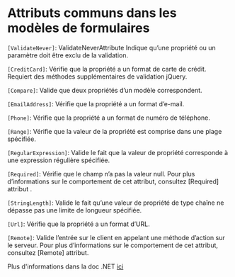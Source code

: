 # Attributs communs dans les modèles de formulaires

`[ValidateNever]`: ValidateNeverAttribute Indique qu’une propriété ou un paramètre doit être exclu de la validation.

`[CreditCard]`: Vérifie que la propriété a un format de carte de crédit. Requiert des méthodes supplémentaires de validation jQuery.

`[Compare]`: Valide que deux propriétés d’un modèle correspondent.

`[EmailAddress]`: Vérifie que la propriété a un format d’e-mail.

`[Phone]`: Vérifie que la propriété a un format de numéro de téléphone.

`[Range]`: Vérifie que la valeur de la propriété est comprise dans une plage spécifiée.

`[RegularExpression]`: Valide le fait que la valeur de propriété corresponde à une expression régulière spécifiée.

`[Required]`: Vérifie que le champ n’a pas la valeur null. Pour plus d’informations sur le comportement de cet attribut, consultez [Required] attribut .

`[StringLength]`: Valide le fait qu’une valeur de propriété de type chaîne ne dépasse pas une limite de longueur spécifiée.

`[Url]`: Vérifie que la propriété a un format d’URL.

`[Remote]`: Valide l’entrée sur le client en appelant une méthode d’action sur le serveur. Pour plus d’informations sur le comportement de cet attribut, consultez [Remote] attribut.

Plus d'informations dans la doc .NET [ici](https://learn.microsoft.com/fr-fr/dotnet/api/system.componentmodel.dataannotations?view=net-8.0)